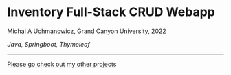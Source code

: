 # Inventory Full-Stack CRUD Webapp
Michal A Uchmanowicz, Grand Canyon University, 2022

*Java, Springboot, Thymeleaf*

___
[Please go check out my other projects](https://github.com/MikeUchmanowicz/Start)
